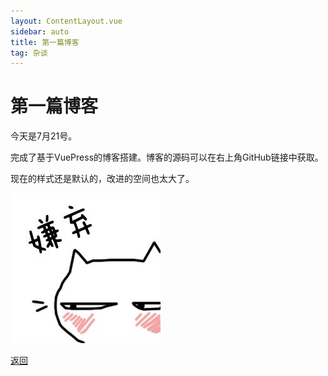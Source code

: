 ```yaml
---
layout: ContentLayout.vue
sidebar: auto
title: 第一篇博客
tag: 杂谈
---
```




# 第一篇博客

今天是7月21号。

完成了基于VuePress的博客搭建。博客的源码可以在右上角GitHub链接中获取。

现在的样式还是默认的，改进的空间也太大了。

![](./embarrassed.jpg)

[返回](/zh/blogs/)


